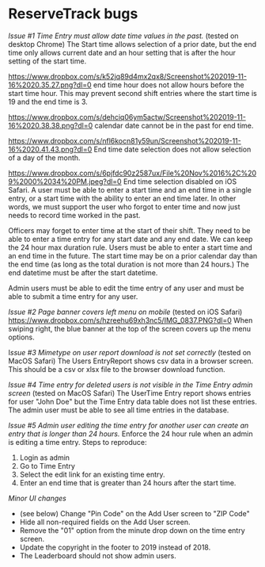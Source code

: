 # ReserveTrack bugs
*Issue #1  Time Entry must allow date time values in the past.*  (tested on desktop Chrome)
The Start time allows selection of a prior date, but the end time only allows current date and an hour setting that is after the hour setting of the start time.
    
https://www.dropbox.com/s/k52jq89d4mx2qx8/Screenshot%202019-11-16%2020.35.27.png?dl=0  end time hour does not allow hours before the start time hour.   This may prevent second shift entries where the start time is 19 and the end time is 3.

https://www.dropbox.com/s/dehciq06ym5actw/Screenshot%202019-11-16%2020.38.38.png?dl=0 calendar date cannot be in the past for end time.

https://www.dropbox.com/s/nfl6kocn81y59un/Screenshot%202019-11-16%2020.41.43.png?dl=0 End time date selection does not allow selection of a day of the month.

https://www.dropbox.com/s/6pjfdc90z2587ux/File%20Nov%2016%2C%209%2000%2034%20PM.jpeg?dl=0 End time selection disabled on iOS Safari.  A user must be able to enter a start time and an end time in a single entry, or a start time with the ability to enter an end time later.  In other words, we must support the user who forgot to enter time and now just needs to record time worked in the past.

Officers may forget to enter time at the start of their shift.  They need to be able to enter a time entry for any start date and any end date.  We can keep the 24 hour max duration rule.   Users must be able to enter a start time and an end time in the future.  The start time may be on a prior calendar day than the end time (as long as the total duration is not more than 24 hours.)  The end datetime must be after the start datetime.

Admin users must be able to edit the time entry of any user and must be able to submit a time entry for any user.

*Issue #2  Page banner covers left menu on mobile* (tested on iOS Safari)
https://www.dropbox.com/s/hzreehu69xh3nc5/IMG_0837.PNG?dl=0  When swiping right, the blue banner at the top of the screen covers up the menu options.


I*ssue #3  Mimetype on user report download is not set correctly* (tested on MacOS Safari)
The Users EntryReport shows csv data in a browser screen.  This should be a csv or xlsx file to the browser download function.

*Issue #4 Time entry for deleted users is not visible in the Time Entry admin screen* (tested on MacOS Safari)
The UserTime Entry report shows entries for user "John Doe" but the Time Entry data table does not list these entries.  The admin user must be able to see all time entries in the database.

*Issue #5 Admin user editing the time entry for another user can create an entry that is longer than 24 hours.*
Enforce the 24 hour rule when an admin is editing a time entry.
Steps to reproduce:
1. Login as admin
2. Go to Time Entry
3. Select the edit link for an existing time entry.
4. Enter an end time that is greater than 24 hours after the start time.


*Minor UI changes*
- (see below) Change "Pin Code" on the Add User screen to "ZIP Code"
- Hide all non-required fields on the Add User screen.
- Remove the "01" option from the minute drop down on the time entry screen.
- Update the copyright in the footer to 2019 instead of 2018.
- The Leaderboard should not show admin users.
